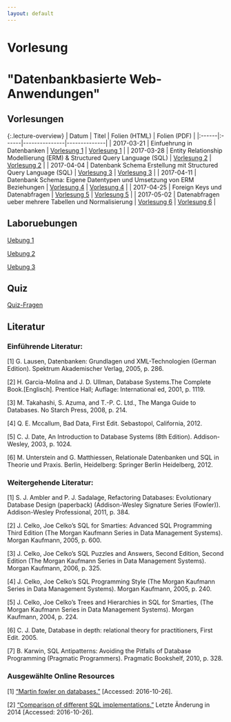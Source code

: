 ```yaml
---
layout: default
---
```


# Vorlesung 

# "Datenbankbasierte Web-Anwendungen"

## Vorlesungen
 
{:.lecture-overview}
| Datum | Titel | Folien (HTML) | Folien (PDF) |
|:------|:------|---------------|--------------| 
| 2017-03-21 | Einfuehrung in Datenbanken | [Vorlesung 1](vorlesung-1.html) | [Vorlesung 1](vorlesung-1.pdf) |
| 2017-03-28 | Entity Relationship Modellierung (ERM) & Structured Query Language (SQL) | [Vorlesung 2](vorlesung-2.html) | [Vorlesung 2](vorlesung-2.pdf) |
| 2017-04-04 | Datenbank Schema Erstellung mit Structured Query Language (SQL) | [Vorlesung 3](vorlesung-3.html) | [Vorlesung 3](vorlesung-3.pdf) |
| 2017-04-11 | Datenbank Schema: Eigene Datentypen und Umsetzung von ERM Beziehungen | [Vorlesung 4](vorlesung-4.html) | [Vorlesung 4](vorlesung-4.pdf) |
| 2017-04-25 | Foreign Keys und Datenabfragen | [Vorlesung 5](vorlesung-5.html) | [Vorlesung 5](vorlesung-5.pdf) |
| 2017-05-02 | Datenabfragen ueber mehrere Tabellen und Normalisierung | [Vorlesung 6](vorlesung-6.html) | [Vorlesung 6](vorlesung-6.pdf) |
 
## Laboruebungen

[Uebung 1](labor-uebung-1)
 
[Uebung 2](labor-uebung-2)

[Uebung 3](labor-uebung-3)


## Quiz

[Quiz-Fragen](db-quiz)


## Literatur
 
### Einführende Literatur:

[1] G. Lausen, Datenbanken: Grundlagen und XML-Technologien (German Edition). Spektrum Akademischer Verlag, 2005, p. 286.

[2] H. Garcia-Molina and J. D. Ullman, Database Systems.The Complete Book.[Englisch]. Prentice Hall; Auflage: International ed, 2001, p. 1119.

[3] M. Takahashi, S. Azuma, and T.-P. C. Ltd., The Manga Guide to Databases. No Starch Press, 2008, p. 214.

[4] Q. E. Mccallum, Bad Data, First Edit. Sebastopol, California, 2012.

[5] C. J. Date, An Introduction to Database Systems (8th Edition). Addison-Wesley, 2003, p. 1024.

<a id="matthiessen" />[6] M. Unterstein and G. Matthiessen, Relationale Datenbanken und SQL in Theorie und Praxis. Berlin, Heidelberg: Springer Berlin Heidelberg, 2012.

### Weitergehende Literatur:

[1] S. J. Ambler and P. J. Sadalage, Refactoring Databases: Evolutionary Database Design (paperback) (Addison-Wesley Signature Series (Fowler)). Addison-Wesley Professional, 2011, p. 384.

[2] J. Celko, Joe Celko’s SQL for Smarties: Advanced SQL Programming Third Edition (The Morgan Kaufmann Series in Data Management Systems). Morgan Kaufmann, 2005, p. 600.

[3] J. Celko, Joe Celko’s SQL Puzzles and Answers, Second Edition, Second Edition (The Morgan Kaufmann Series in Data Management Systems). Morgan Kaufmann, 2006, p. 325.

[4] J. Celko, Joe Celko’s SQL Programming Style (The Morgan Kaufmann Series in Data Management Systems). Morgan Kaufmann, 2005, p. 240.

[5] J. Celko, Joe Celko’s Trees and Hierarchies in SQL for Smarties, (The Morgan Kaufmann Series in Data Management Systems). Morgan Kaufmann, 2004, p. 224.

[6] C. J. Date, Database in depth: relational theory for practitioners, First Edit. 2005.

[7] B. Karwin, SQL Antipatterns: Avoiding the Pitfalls of Database Programming (Pragmatic Programmers). Pragmatic Bookshelf, 2010, p. 328.

### Ausgewählte Online Resources

[1] [“Martin fowler on databases.”](http://martinfowler.com/bliki/DatabaseThaw.html) [Accessed: 2016-10-26].

[2] [“Comparison of different SQL implementations.”](http://troels.arvin.dk/db/rdbms/) Letzte Änderung in 2014 [Accessed: 2016-10-26].
